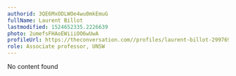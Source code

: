 ```yaml
---
authorid: 3QE6MxODLWOe4wu0mkEmuG
fullName: Laurent Billot
lastmodified: 1524652335.2226639
photo: 2umefsFHAoEWiiiOO6wUwA
profileUrl: https://theconversation.com//profiles/laurent-billot-299769
role: Associate professor, UNSW
---
```

No content found